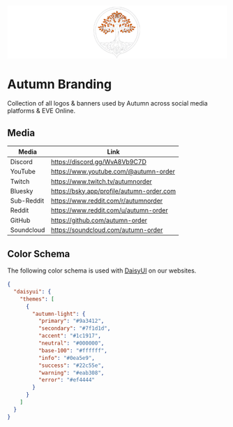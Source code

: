 ![Autumn Banner](autumn-github-banner.png)

# Autumn Branding

Collection of all logos & banners used by Autumn across social media platforms & EVE Online.

## Media

| Media       | Link                                              |
|-------------|---------------------------------------------------|
| Discord     | https://discord.gg/WvA8Vb9C7D                     |
| YouTube     | https://www.youtube.com/@autumn-order             |
| Twitch      | https://www.twitch.tv/autumnorder                 |
| Bluesky     | https://bsky.app/profile/autumn-order.com         |
| Sub-Reddit  | https://www.reddit.com/r/autumnorder              |
| Reddit      | https://www.reddit.com/u/autumn-order             |
| GitHub      | https://github.com/autumn-order                   |
| Soundcloud  | https://soundcloud.com/autumn-order               |

## Color Schema

The following color schema is used with [DaisyUI](https://daisyui.com/) on our websites.

```json
{
  "daisyui": {
    "themes": [
      {
        "autumn-light": {
          "primary": "#9a3412",
          "secondary": "#7f1d1d",
          "accent": "#1c1917",
          "neutral": "#000000",
          "base-100": "#ffffff",
          "info": "#0ea5e9",
          "success": "#22c55e",
          "warning": "#eab308",
          "error": "#ef4444"
        }
      }
    ]
  }
}
```
